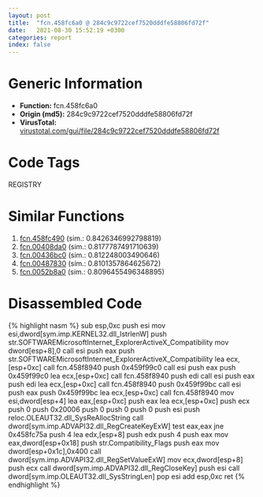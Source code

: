 ```yaml
---
layout: post
title:  "fcn.458fc6a0 @ 284c9c9722cef7520dddfe58806fd72f"
date:   2021-08-30 15:52:19 +0300
categories: report
index: false
---
```


# Generic Information
- **Function:** fcn.458fc6a0
- **Origin (md5):** 284c9c9722cef7520dddfe58806fd72f
- **VirusTotal:** [virustotal.com/gui/file/284c9c9722cef7520dddfe58806fd72f][virustotal_ref]

# Code Tags
<span class="tag" id="REGISTRY">REGISTRY</span>


# Similar Functions

1. [fcn.458fc490][similar_1_ref] (sim.: 0.8426346992798819)
2. [fcn.00408da0][similar_2_ref] (sim.: 0.8177787491710639)
3. [fcn.00436bc0][similar_3_ref] (sim.: 0.812248003490646)
4. [fcn.00487830][similar_4_ref] (sim.: 0.8101357864625672)
5. [fcn.0052b8a0][similar_5_ref] (sim.: 0.8096455496348895)


# Disassembled Code

{% highlight nasm %}
sub esp,0xc
push esi
mov esi,dword[sym.imp.KERNEL32.dll_lstrlenW]
push str.SOFTWAREMicrosoftInternet_ExplorerActiveX_Compatibility
mov dword[esp+8],0
call esi
push eax
push str.SOFTWAREMicrosoftInternet_ExplorerActiveX_Compatibility
lea ecx,[esp+0xc]
call fcn.458f8940
push 0x459f99c0
call esi
push eax
push 0x459f99c0
lea ecx,[esp+0xc]
call fcn.458f8940
push edi
call esi
push eax
push edi
lea ecx,[esp+0xc]
call fcn.458f8940
push 0x459f99bc
call esi
push eax
push 0x459f99bc
lea ecx,[esp+0xc]
call fcn.458f8940
mov esi,dword[esp+4]
lea eax,[esp+0xc]
push eax
lea ecx,[esp+0xc]
push ecx
push 0
push 0x20006
push 0
push 0
push 0
push esi
push reloc.OLEAUT32.dll_SysReAllocString
call dword[sym.imp.ADVAPI32.dll_RegCreateKeyExW]
test eax,eax
jne 0x458fc75a
push 4
lea edx,[esp+8]
push edx
push 4
push eax
mov eax,dword[esp+0x18]
push str.Compatibility_Flags
push eax
mov dword[esp+0x1c],0x400
call dword[sym.imp.ADVAPI32.dll_RegSetValueExW]
mov ecx,dword[esp+8]
push ecx
call dword[sym.imp.ADVAPI32.dll_RegCloseKey]
push esi
call dword[sym.imp.OLEAUT32.dll_SysStringLen]
pop esi
add esp,0xc
ret 
{% endhighlight %}


[similar_1_ref]: /report/fcn.458fc490@284c9c9722cef7520dddfe58806fd72f
[similar_2_ref]: /report/fcn.00408da0@0403abd1e9e066fc89cddd5736647282
[similar_3_ref]: /report/fcn.00436bc0@17d73cbafe6dd96dd6f2291fab06fbb5
[similar_4_ref]: /report/fcn.00487830@be7fba7cc724acf4ae2900d99e0fc9c3
[similar_5_ref]: /report/fcn.0052b8a0@c60344b51fa39a329b92557d24ff7670
[virustotal_ref]: https://www.virustotal.com/gui/file/284c9c9722cef7520dddfe58806fd72f